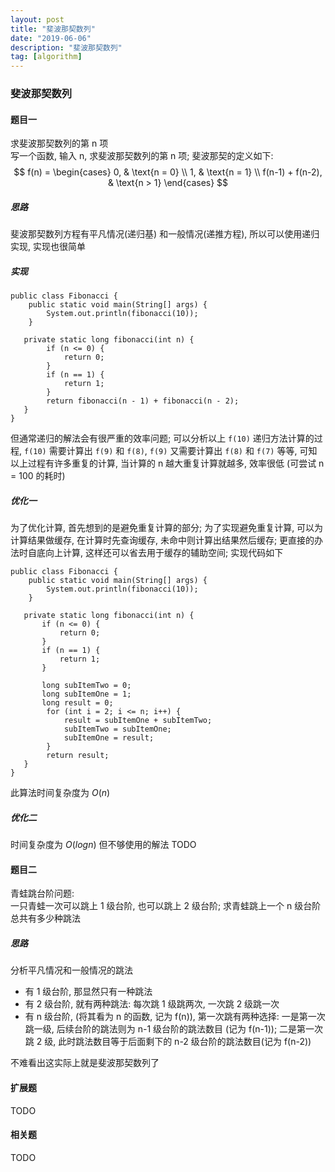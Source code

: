 ```yaml
---
layout: post
title: "斐波那契数列"
date: "2019-06-06"
description: "斐波那契数列"
tag: [algorithm]
---
```


### 斐波那契数列

#### 题目一
求斐波那契数列的第 n 项  
写一个函数, 输入 n, 求斐波那契数列的第 n 项; 斐波那契的定义如下:
$$
f(n) =
\begin{cases}
0, & \text{n = 0} \\
1, & \text{n = 1} \\
f(n-1) + f(n-2), & \text{n > 1}
\end{cases}
$$

##### 思路
斐波那契数列方程有平凡情况(递归基) 和一般情况(递推方程), 所以可以使用递归实现, 实现也很简单

##### 实现
```
public class Fibonacci {
    public static void main(String[] args) {
        System.out.println(fibonacci(10));
    }

   private static long fibonacci(int n) {
        if (n <= 0) {
            return 0;
        }
        if (n == 1) {
            return 1;
        }
        return fibonacci(n - 1) + fibonacci(n - 2);
   }
}
```
但通常递归的解法会有很严重的效率问题; 可以分析以上 `f(10)` 递归方法计算的过程, `f(10)` 需要计算出 `f(9)` 和 `f(8)`, `f(9)` 又需要计算出 `f(8)` 和 `f(7)` 等等, 可知以上过程有许多重复的计算, 当计算的 n 越大重复计算就越多, 效率很低 (可尝试 n = 100 的耗时)

##### 优化一
为了优化计算, 首先想到的是避免重复计算的部分; 为了实现避免重复计算, 可以为计算结果做缓存, 在计算时先查询缓存, 未命中则计算出结果然后缓存; 更直接的办法时自底向上计算, 这样还可以省去用于缓存的辅助空间; 实现代码如下
```
public class Fibonacci {
    public static void main(String[] args) {
        System.out.println(fibonacci(10));
    }

   private static long fibonacci(int n) {
       if (n <= 0) {
           return 0;
       }
       if (n == 1) {
           return 1;
       }

       long subItemTwo = 0;
       long subItemOne = 1;
       long result = 0;
        for (int i = 2; i <= n; i++) {
            result = subItemOne + subItemTwo;
            subItemTwo = subItemOne;
            subItemOne = result;
        }
        return result;
   }
}
```
此算法时间复杂度为 $O(n)$

##### 优化二
时间复杂度为 $O(logn)$ 但不够使用的解法
TODO

#### 题目二
青蛙跳台阶问题:  
一只青蛙一次可以跳上 1 级台阶, 也可以跳上 2 级台阶; 求青蛙跳上一个 n 级台阶总共有多少种跳法

##### 思路
分析平凡情况和一般情况的跳法
- 有 1 级台阶, 那显然只有一种跳法
- 有 2 级台阶, 就有两种跳法: 每次跳 1 级跳两次, 一次跳 2 级跳一次
- 有 n 级台阶, (将其看为 n 的函数, 记为 f(n)), 第一次跳有两种选择: 一是第一次跳一级, 后续台阶的跳法则为 n-1 级台阶的跳法数目 (记为 f(n-1)); 二是第一次跳 2 级, 此时跳法数目等于后面剩下的 n-2 级台阶的跳法数目(记为 f(n-2))

不难看出这实际上就是斐波那契数列了

#### 扩展题
TODO

#### 相关题
TODO
